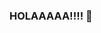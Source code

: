 ### HOLAAAAA!!!! 👋

<!--
**Cristianortegaa/Cristianortegaa** is a ✨ _special_ ✨ repository because its `README.md` (this file) appears on your GitHub profile.

- Mi nombre es Cristian Ortega.
- 🔭 Actualmente estoy trabajando en una administracion de fincas cogiendo llamadas.
- 🌱 Estoy estudiando en el IES Luis Vives de Leganes.
- ⚡ Cursando el Grado Superior de 1º de DAW.


